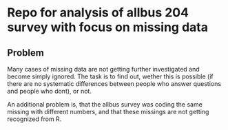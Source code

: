 # Repo for analysis of allbus 204 survey with focus on missing data

## Problem

Many cases of missing data are not getting further investigated and become simply ignored. The task is to find out, wether this is possible (if there are no systematic differences between people who answer questions and people who dont), or not.

An additional problem is, that the allbus survey was coding the same missing with different numbers, and that these missings are not getting recognized from R.
